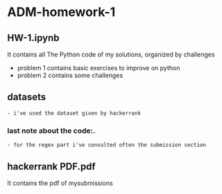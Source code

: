 # ADM-homework-1

## HW-1.ipynb
It contains all The Python code of my solutions, organized by challenges
- problem 1 contains basic exercises to improve on python
- problem 2 contains some challenges
  
## datasets
    - i've used the dataset given by hackerrank

### last note about the code:.
    - for the regex part i've consulted often the submission section

## hackerrank PDF.pdf
It contains the pdf of mysubmissions 







